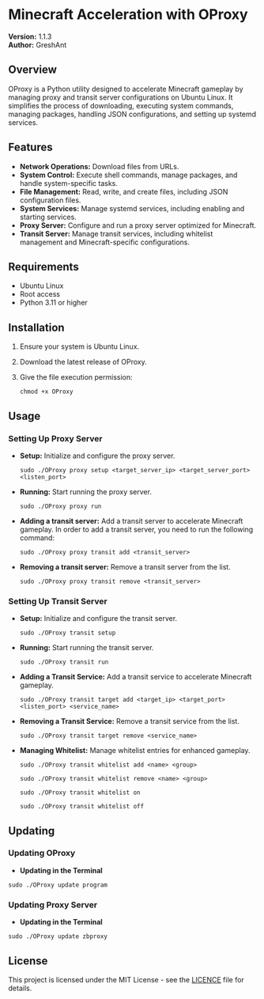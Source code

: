 # Minecraft Acceleration with OProxy

**Version:** 1.1.3      
**Author:** GreshAnt

## Overview
OProxy is a Python utility designed to accelerate Minecraft gameplay by managing proxy and transit server configurations on Ubuntu Linux. It simplifies the process of downloading, executing system commands, managing packages, handling JSON configurations, and setting up systemd services.

## Features
- **Network Operations:** Download files from URLs.
- **System Control:** Execute shell commands, manage packages, and handle system-specific tasks.
- **File Management:** Read, write, and create files, including JSON configuration files.
- **System Services:** Manage systemd services, including enabling and starting services.
- **Proxy Server:** Configure and run a proxy server optimized for Minecraft.
- **Transit Server:** Manage transit services, including whitelist management and Minecraft-specific configurations.

## Requirements
- Ubuntu Linux
- Root access
- Python 3.11 or higher

## Installation
1. Ensure your system is Ubuntu Linux.
2. Download the latest release of OProxy.
3. Give the file execution permission:
   
   ```
   chmod +x OProxy
   ```


## Usage
### Setting Up Proxy Server
- **Setup:** Initialize and configure the proxy server.
   ```
   sudo ./OProxy proxy setup <target_server_ip> <target_server_port> <listen_port>
   ```

- **Running:** Start running the proxy server.
   ```
   sudo ./OProxy proxy run
   ```
- **Adding a transit server:** Add a transit server to accelerate Minecraft gameplay.
   In order to add a transit server, you need to run the following command:
   ```
   sudo ./OProxy proxy transit add <transit_server>
   ```
- **Removing a transit server:** Remove a transit server from the list.
   ```
   sudo ./OProxy proxy transit remove <transit_server>
   ```


### Setting Up Transit Server
- **Setup:** Initialize and configure the transit server.
   ```
   sudo ./OProxy transit setup
   ```

- **Running:** Start running the transit server.
   ```
   sudo ./OProxy transit run
   ```

- **Adding a Transit Service:** Add a transit service to accelerate Minecraft gameplay.
   ```
   sudo ./OProxy transit target add <target_ip> <target_port> <listen_port> <service_name>
   ```

- **Removing a Transit Service:** Remove a transit service from the list.
   ```
   sudo ./OProxy transit target remove <service_name>
   ```

- **Managing Whitelist:** Manage whitelist entries for enhanced gameplay.
   ```
   sudo ./OProxy transit whitelist add <name> <group>
   ```
   ```
   sudo ./OProxy transit whitelist remove <name> <group>
   ```
   ```
   sudo ./OProxy transit whitelist on
   ```
   ```
   sudo ./OProxy transit whitelist off
   ```


## Updating

### Updating OProxy
   - **Updating in the Terminal**
   ```
   sudo ./OProxy update program
   ```

### Updating Proxy Server
  - **Updating in the Terminal**
  ```
  sudo ./OProxy update zbproxy
  ```

## License
This project is licensed under the MIT License - see the [LICENCE](LICENCE) file for details.
